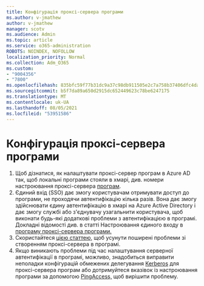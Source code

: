 ```yaml
---
title: Конфігурація проксі-сервера програми
ms.author: v-jmathew
author: v-jmathew
manager: scotv
ms.audience: Admin
ms.topic: article
ms.service: o365-administration
ROBOTS: NOINDEX, NOFOLLOW
localization_priority: Normal
ms.collection: Adm_O365
ms.custom:
- "9004356"
- "7800"
ms.openlocfilehash: 835bfc59f77b31dc9a37c98db911505e2c7a758b37406dfc4da2d139afa61db5
ms.sourcegitcommit: b5f7da89a650d2915dc652449623c78be6247175
ms.translationtype: MT
ms.contentlocale: uk-UA
ms.lasthandoff: 08/05/2021
ms.locfileid: "53951586"
---
```

# <a name="app-proxy-configuration"></a>Конфігурація проксі-сервера програми

1. Щоб дізнатися, як налаштувати проксі-сервер програм в Azure AD так, щоб локальні програми стояли в хмарі, див. номери настроювання проксі-сервера [програм](https://docs.microsoft.com/azure/active-directory/application-proxy-config-how-to).
2. Єдиний вхід (SSO) дає змогу користувачам отримувати доступ до програми, не проходячи автентифікацію кілька разів. Вона дає змогу здійснювати єдину автентифікацію в хмарі на Azure Active Directory і дає змогу службі або з'єднувачу узагальнити користувача, щоб виконати будь-які додаткові проблеми з автентифікацією в програмі. Докладні відомості див. в статті Настроювання єдиного входу в [програму проксі-сервера програми.](https://docs.microsoft.com/azure/active-directory/application-proxy-config-sso-how-to)
3. Скористайтеся [цією статтею,](https://docs.microsoft.com/azure/active-directory/application-proxy-config-problem) щоб усунути поширені проблеми зі створенням проксі-сервера в програмі.
4. Якщо виникають проблеми під час налаштування серверної автентифікації в програмі, можливо, знадобиться виправити неполадки конфігурацій обмежених делегування [Kerberos](https://docs.microsoft.com/azure/active-directory/application-proxy-back-end-kerberos-constrained-delegation-how-to) для проксі-сервера програм або дотримуйтеся вказівок із настроювання програми за допомогою [PingAccess,](https://docs.microsoft.com/azure/active-directory/application-proxy-back-end-ping-access-how-to) щоб вирішити проблему.
